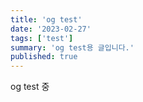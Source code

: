 ```yaml
---
title: 'og test'
date: '2023-02-27'
tags: ['test']
summary: 'og test용 글입니다.'
published: true
---
```


og test 중
